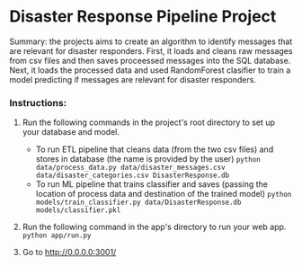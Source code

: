 # Disaster Response Pipeline Project

Summary: the projects aims to create an algorithm to identify messages that are relevant for disaster responders. First, it loads and cleans raw messages from csv files and then saves proceessed messages into the SQL database. Next, it loads the processed data and used RandomForest clasifier to train a model predicting if messages are relevant for disaster responders.

### Instructions:
1. Run the following commands in the project's root directory to set up your database and model.

    - To run ETL pipeline that cleans data (from the two csv files) and stores in database (the name is provided by the user)
        `python data/process_data.py data/disaster_messages.csv data/disaster_categories.csv DisasterResponse.db`
    - To run ML pipeline that trains classifier and saves (passing the location of process data and destination of the trained model)
        `python models/train_classifier.py data/DisasterResponse.db models/classifier.pkl`

2. Run the following command in the app's directory to run your web app.
    `python app/run.py`

3. Go to http://0.0.0.0:3001/
